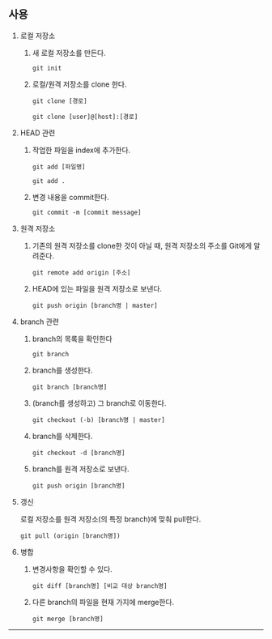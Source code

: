 ## 사용

1. 로컬 저장소

   1. 새 로컬 저장소를 만든다.

      ```
      git init
      ```

   2. 로컬/원격 저장소를 clone 한다.

      ```
      git clone [경로]
      ```

      ```
      git clone [user]@[host]:[경로]
      ```

2. HEAD 관련

   1. 작업한 파일을 index에 추가한다.

      ```
      git add [파일명]
      ```

      ```
      git add .
      ```

   2. 변경 내용을 commit한다.

      ```
      git commit -m [commit message]
      ```

3. 원격 저장소

   1. 기존의 원격 저장소를 clone한 것이 아닐 때, 원격 저장소의 주소를 Git에게 알려준다.

      ```
      git remote add origin [주소]
      ```

   2. HEAD에 있는 파일을 원격 저장소로 보낸다.

      ```
      git push origin [branch명 | master]
      ```

4. branch 관련

   1. branch의 목록을 확인한다

      ```
      git branch
      ```

   2. branch를 생성한다.

      ```
      git branch [branch명]
      ```

   3. (branch를 생성하고) 그 branch로 이동한다.

      ```
      git checkout (-b) [branch명 | master]
      ```

   4. branch를 삭제한다.

      ```
      git checkout -d [branch명]
      ```

   5. branch를 원격 저장소로 보낸다.

      ```
      git push origin [branch명]
      ```

5. 갱신

   로컬 저장소를 원격 저장소(의 특정 branch)에 맞춰 pull한다.

   ```
   git pull (origin [branch명])
   ```

6. 병합

   1. 변경사항을 확인할 수 있다.

      ```
      git diff [branch명] [비교 대상 branch명]
      ```

   2. 다른 branch의 파일을 현재 가지에 merge한다.

      ```
      git merge [branch명]
      ```

---
